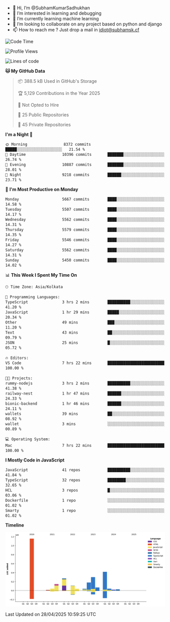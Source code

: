 - 👋 Hi, I’m @SubhamKumarSadhukhan
- 👀 I’m interested in learning and debugging
- 🌱 I’m currently learning machine learning
- 💞️ I’m looking to collaborate on any project based on python and django
- 📫 How to reach me ?
      Just drop a mail in idiot@subhamsk.cf

<!---
SubhamKumarSadhukhan/SubhamKumarSadhukhan is a ✨ special ✨ repository because its `README.md` (this file) appears on your GitHub profile.
You can click the Preview link to take a look at your changes.
--->


<!--START_SECTION:waka-->
![Code Time](http://img.shields.io/badge/Code%20Time-2%2C843%20hrs%2028%20mins-blue)

![Profile Views](http://img.shields.io/badge/Profile%20Views-1-blue)

![Lines of code](https://img.shields.io/badge/From%20Hello%20World%20I%27ve%20Written-2.9%20million%20lines%20of%20code-blue)

**🐱 My GitHub Data** 

> 📦 388.5 kB Used in GitHub's Storage 
 > 
> 🏆 5,129 Contributions in the Year 2025
 > 
> 🚫 Not Opted to Hire
 > 
> 📜 25 Public Repositories 
 > 
> 🔑 45 Private Repositories 
 > 
**I'm a Night 🦉** 

```text
🌞 Morning                8372 commits        █████░░░░░░░░░░░░░░░░░░░░   21.54 % 
🌆 Daytime                10396 commits       ███████░░░░░░░░░░░░░░░░░░   26.74 % 
🌃 Evening                10887 commits       ███████░░░░░░░░░░░░░░░░░░   28.01 % 
🌙 Night                  9218 commits        ██████░░░░░░░░░░░░░░░░░░░   23.71 % 
```
📅 **I'm Most Productive on Monday** 

```text
Monday                   5667 commits        ████░░░░░░░░░░░░░░░░░░░░░   14.58 % 
Tuesday                  5507 commits        ████░░░░░░░░░░░░░░░░░░░░░   14.17 % 
Wednesday                5562 commits        ████░░░░░░░░░░░░░░░░░░░░░   14.31 % 
Thursday                 5579 commits        ████░░░░░░░░░░░░░░░░░░░░░   14.35 % 
Friday                   5546 commits        ████░░░░░░░░░░░░░░░░░░░░░   14.27 % 
Saturday                 5562 commits        ████░░░░░░░░░░░░░░░░░░░░░   14.31 % 
Sunday                   5450 commits        ████░░░░░░░░░░░░░░░░░░░░░   14.02 % 
```


📊 **This Week I Spent My Time On** 

```text
🕑︎ Time Zone: Asia/Kolkata

💬 Programming Languages: 
TypeScript               3 hrs 2 mins        ██████████░░░░░░░░░░░░░░░   41.20 % 
JavaScript               1 hr 29 mins        █████░░░░░░░░░░░░░░░░░░░░   20.34 % 
Other                    49 mins             ███░░░░░░░░░░░░░░░░░░░░░░   11.20 % 
Text                     43 mins             ██░░░░░░░░░░░░░░░░░░░░░░░   09.79 % 
JSON                     25 mins             █░░░░░░░░░░░░░░░░░░░░░░░░   05.72 % 

🔥 Editors: 
VS Code                  7 hrs 22 mins       █████████████████████████   100.00 % 

🐱‍💻 Projects: 
rummy-nodejs             3 hrs 2 mins        ██████████░░░░░░░░░░░░░░░   41.38 % 
railway-nest             1 hr 47 mins        ██████░░░░░░░░░░░░░░░░░░░   24.33 % 
bionic-backend           1 hr 46 mins        ██████░░░░░░░░░░░░░░░░░░░   24.11 % 
wallets                  39 mins             ██░░░░░░░░░░░░░░░░░░░░░░░   08.92 % 
wallet                   3 mins              ░░░░░░░░░░░░░░░░░░░░░░░░░   00.89 % 

💻 Operating System: 
Mac                      7 hrs 22 mins       █████████████████████████   100.00 % 
```

**I Mostly Code in JavaScript** 

```text
JavaScript               41 repos            ██████████░░░░░░░░░░░░░░░   41.84 % 
TypeScript               32 repos            ████████░░░░░░░░░░░░░░░░░   32.65 % 
HCL                      3 repos             █░░░░░░░░░░░░░░░░░░░░░░░░   03.06 % 
Dockerfile               1 repo              ░░░░░░░░░░░░░░░░░░░░░░░░░   01.02 % 
Smarty                   1 repo              ░░░░░░░░░░░░░░░░░░░░░░░░░   01.02 % 
```



**Timeline**

![Lines of Code chart](https://raw.githubusercontent.com/SubhamKumarSadhukhan/SubhamKumarSadhukhan/main/assets/bar_graph.png)


 Last Updated on 28/04/2025 10:59:25 UTC
<!--END_SECTION:waka-->
